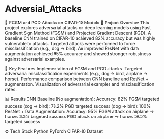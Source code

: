 # Adversial_Attacks
🚀 FGSM and PGD Attacks on CIFAR-10 Models
📌 Project Overview
This project explores adversarial attacks on deep learning models using Fast Gradient Sign Method (FGSM) and Projected Gradient Descent (PGD).
A baseline CNN trained on CIFAR-10 achieved 82% accuracy but was highly vulnerable to attacks.
Targeted attacks were performed to force misclassification (e.g., dog → bird).
An improved ResNet with data augmentation achieved 95% accuracy and showed stronger robustness against adversarial examples.

🧩 Key Features
Implementation of FGSM and PGD attacks.
Targeted adversarial misclassification experiments (e.g., dog → bird, airplane → horse).
Performance comparison between CNN baseline and ResNet + augmentation.
Visualization of adversarial examples and misclassification rates.

📊 Results
CNN Baseline (No augmentation):
Accuracy: 82%
FGSM targeted success (dog → bird): 78.2%
PGD targeted success (dog → bird): 100%
ResNet + Data Augmentation:
Accuracy: 95%
FGSM attack on airplane → horse: 3.3% targeted success
PGD attack on airplane → horse: 59.5% targeted success

⚙️ Tech Stack
Python
PyTorch
CIFAR-10 Dataset

